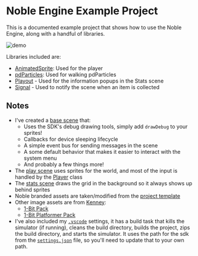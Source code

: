 # Noble Engine Example Project

This is a documented example project that shows how to use the Noble Engine, along with a handful of libraries.

![demo](demo.gif)

Libraries included are:

* [AnimatedSprite](https://github.com/Whitebrim/AnimatedSprite): Used for the player
* [pdParticles](https://github.com/PossiblyAxolotl/pdParticles): Used for walking pdParticles
* [Playout](https://github.com/potch/playout) - Used for the information popups in the Stats scene
* [Signal](https://github.com/DidierMalenfant/Signal) - Used to notify the scene when an item is collected

## Notes

* I've created a [base scene](source/scenes/BaseScene.lua) that:
  * Uses the SDK's debug drawing tools, simply add `drawDebug` to your sprites!
  * Callbacks for device sleeping lifecycle
  * A simple event bus for sending messages in the scene
  * A some default behavior that makes it easier to interact with the system menu
  * And probably a few things more!
* The [play scene](source/scenes/Play.lua) uses sprites for the world, and most of the input is handled by the [Player](source/scripts/Player.lua) class
* The [stats scene](source/scenes/Stats.lua) draws the grid in the background so it always shows up behind sprites
* Noble branded assets are taken/modified from the [project template](https://github.com/NobleRobot/NobleEngine-ProjectTemplate)
* Other image assets are from [Kenney](https://www.kenney.nl):
  * [1-Bit Pack](https://kenney.nl/assets/1-bit-pack)
  * [1-Bit Platformer Pack](https://kenney.nl/assets/1-bit-platformer-pack)
* I've also included my [`.vscode`](.vscode) settings, it has a build task that kills the simulator (if running), cleans the build directory, builds the project, zips the build directory, and starts the simulator. It uses the path for the sdk from the [`settings.json`](.vscode/settings.json) file, so you'll need to update that to your own path.
